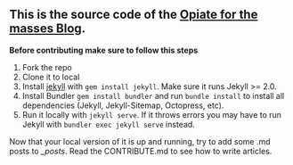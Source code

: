 This is the source code of the [Opiate for the masses Blog](http://www.opiateforthemass.es).
-----
**Before contributing make sure to follow this steps**
  1. Fork the repo
  2. Clone it to local
  3. Install [jekyll](http://jekyllrb.com/) with `gem install jekyll`. Make sure it runs Jekyll >= 2.0.
  4. Install Bundler `gem install bundler` and run `bundle install` to install all dependencies (Jekyll, Jekyll-Sitemap, Octopress, etc).
  5. Run it locally with `jekyll serve`. If it throws errors you may have to run Jekyll with `bundler exec jekyll serve` instead.

Now that your local version of it is up and running, try to add some .md posts to *_posts*. Read the CONTRIBUTE.md to see how to write articles.


